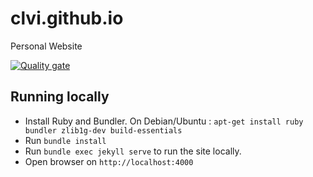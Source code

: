 # clvi.github.io

Personal Website

[![Quality gate](https://sonarcloud.io/api/project_badges/quality_gate?project=clvi_clvi.github.io)](https://sonarcloud.io/dashboard?id=clvi_clvi.github.io)

## Running locally

* Install Ruby and Bundler.
  On Debian/Ubuntu : `apt-get install ruby bundler zlib1g-dev build-essentials`
* Run `bundle install`
* Run `bundle exec jekyll serve` to run the site locally. 
* Open browser on `http://localhost:4000`

